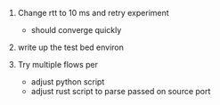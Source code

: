 1. Change rtt to 10 ms and retry experiment 
    - should converge quickly 

2. write up the test bed environ

3. Try multiple flows per 
    - adjust python script 
    - adjust rust script to parse passed on source port
    